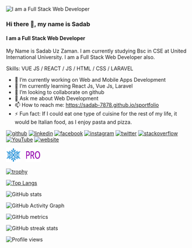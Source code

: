 ![I am a Full Stack Web Developer](https://media-exp1.licdn.com/dms/image/C4D03AQFfkUSQErTFlw/profile-displayphoto-shrink_400_400/0/1590509231403?e=1651708800&v=beta&t=MPKgfLm7gReCCkjVOd7HDC1Y4DeAQEdqAP3h_ucPUhg)

### Hi there 👋, my name is Sadab
#### I am a Full Stack Web Developer


My Name is Sadab Uz Zaman. I am currently studying Bsc in CSE at United International University. I am a Full Stack Web Developer also.

Skills: VUE JS / REACT / JS / HTML / CSS / LARAVEL

- 🔭 I’m currently working on Web and Mobile Apps Development 
- 🌱 I’m currently learning React Js, Vue Js, Laravel 
- 👯 I’m looking to collaborate on github 
- 💬 Ask me about Web Development 
- 📫 How to reach me: https://sadab-7878.github.io/sportfolio 
- ⚡ Fun fact: If I could eat one type of cuisine for the rest of my life, it would be Italian food, as I enjoy pasta and pizza. 


[<img src='https://cdn.jsdelivr.net/npm/simple-icons@3.0.1/icons/github.svg' alt='github' height='40'>](https://github.com/Sadab-7878)  [<img src='https://cdn.jsdelivr.net/npm/simple-icons@3.0.1/icons/linkedin.svg' alt='linkedin' height='40'>](https://www.linkedin.com/in/sadab-uz-zaman-1557471a7/)  [<img src='https://cdn.jsdelivr.net/npm/simple-icons@3.0.1/icons/facebook.svg' alt='facebook' height='40'>](https://www.facebook.com/https://www.facebook.com/profile.php?id=100013805891695)  [<img src='https://cdn.jsdelivr.net/npm/simple-icons@3.0.1/icons/instagram.svg' alt='instagram' height='40'>](https://www.instagram.com/sadabzaman123/)  [<img src='https://cdn.jsdelivr.net/npm/simple-icons@3.0.1/icons/twitter.svg' alt='twitter' height='40'>](https://twitter.com/https://twitter.com/UzSadab)  [<img src='https://cdn.jsdelivr.net/npm/simple-icons@3.0.1/icons/stackoverflow.svg' alt='stackoverflow' height='40'>](https://stackoverflow.com/users/sadab-uz-zaman)  [<img src='https://cdn.jsdelivr.net/npm/simple-icons@3.0.1/icons/youtube.svg' alt='YouTube' height='40'>](https://www.youtube.com/channel/https://www.youtube.com/channel/UC5tudyeGB1W3STv8P8wTOmw)  [<img src='https://cdn.jsdelivr.net/npm/simple-icons@3.0.1/icons/icloud.svg' alt='website' height='40'>](https://sadab-7878.github.io/sportfolio)  

<a href='https://archiveprogram.github.com/'><img src='https://raw.githubusercontent.com/acervenky/animated-github-badges/master/assets/acbadge.gif' width='40' height='40'></a> <a href='https://github.com/pricing'><img src='https://raw.githubusercontent.com/acervenky/animated-github-badges/master/assets/pro.gif' width='40' height='40'></a> 

[![trophy](https://github-profile-trophy.vercel.app/?username=Sadab-7878)](https://github.com/ryo-ma/github-profile-trophy)

[![Top Langs](https://github-readme-stats.vercel.app/api/top-langs/?username=Sadab-7878)](https://github.com/anuraghazra/github-readme-stats)

![GitHub stats](https://github-readme-stats.vercel.app/api?username=Sadab-7878&show_icons=true&count_private=true)  

![GitHub Activity Graph](https://activity-graph.herokuapp.com/graph?username=Sadab-7878)  

![GitHub metrics](https://metrics.lecoq.io/Sadab-7878)  

![GitHub streak stats](https://github-readme-streak-stats.herokuapp.com/?user=Sadab-7878)  

![Profile views](https://gpvc.arturio.dev/Sadab-7878)  
